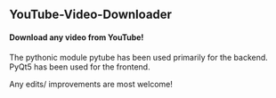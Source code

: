 ## YouTube-Video-Downloader
#### Download any video from YouTube!

The pythonic module pytube has been used primarily for the backend.
PyQt5 has been used for the frontend.

Any edits/ improvements are most welcome!
